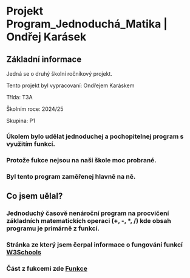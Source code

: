 # Projekt Program_Jednoduchá_Matika | Ondřej Karásek

## Základní informace

Jedná se o druhý školní ročníkový projekt.

Tento projekt byl vypracovaní: Ondřejem Karáskem

Třída: T3A

Školním roce: 2024/25

Skupina: P1

### Úkolem bylo udělat jednoduchej a pochopitelnej program s využitím funkcí.
### Protože fukce nejsou na naši škole moc probrané.
### Byl tento program zaměřenej hlavně na ně.

## Co jsem uělal?
### Jednoduchý časově nenároční program na procvičení základních matematickích operaci (+, -, *, /) kde obsah programu je primárně z funkcí.

  ### Stránka ze který jsem čerpal informace o fungování funkcí [W3Schools](https://www.w3schools.com/python/python_functions.asp)
  ### Část z fukcemi zde [Funkce](https://www.w3schools.com/python/python_functions.asp)
